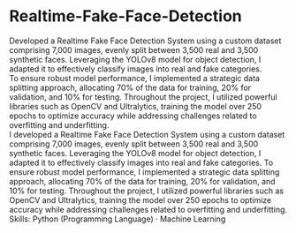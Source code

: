 # Realtime-Fake-Face-Detection
Developed a Realtime Fake Face Detection System using a custom dataset comprising 7,000 images, evenly split between 3,500 real and 3,500 synthetic faces. Leveraging the YOLOv8 model for object detection, I adapted it to effectively classify images into real and fake categories.
<br>
To ensure robust model performance, I implemented a strategic data splitting approach, allocating 70% of the data for training, 20% for validation, and 10% for testing. Throughout the project, I utilized powerful libraries such as OpenCV and Ultralytics, training the model over 250 epochs to optimize accuracy while addressing challenges related to overfitting and underfitting.
<br>
I developed a Realtime Fake Face Detection System using a custom dataset comprising 7,000 images, evenly split between 3,500 real and 3,500 synthetic faces. Leveraging the YOLOv8 model for object detection, I adapted it to effectively classify images into real and fake categories. To ensure robust model performance, I implemented a strategic data splitting approach, allocating 70% of the data for training, 20% for validation, and 10% for testing. Throughout the project, I utilized powerful libraries such as OpenCV and Ultralytics, training the model over 250 epochs to optimize accuracy while addressing challenges related to overfitting and underfitting.
<br>
Skills: Python (Programming Language) · Machine Learning

